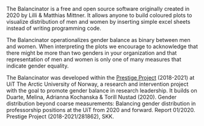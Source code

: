 The Balancinator is a free and open source software originally created in 2020 by Lilli & Matthias Mittner. It allows anyone to build coloured plots to visualize distribution of men and women by inserting simple excel sheets instead of writing programming code. 

The Balancinator operationalizes gender balance as binary between men and women. When interpreting the plots we encourage to acknowledge that there might be more than two genders in your organization and that representation of men and women is only one of many measures that indicate gender equality. 

The Balancinator was developed within the [Prestige Project](https://uit.no/research/prestige) (2018-2021) at UiT The Arctic University of Norway, a research and intervention project with the goal to promote gender balance in research leadership. It builds on Duarte, Melina, Adrianna Kochanska & Torill Nustad (2020). Gender distribution beyond coarse measurements: Balancing gender distribution in professorship positions at the UiT from 2020 and forward. Report 01/2020. Prestige Project (2018-2021/281862), SKK.
